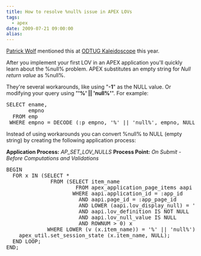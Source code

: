 ```yaml
---
title: How to resolve %null% issue in APEX LOVs
tags:
  - apex
date: 2009-07-21 09:00:00
alias:
---
```


[Patrick Wolf](http://www.inside-oracle-apex.com) mentioned this at [ODTUG Kaleidoscope](http://www.odtugkaleidoscope.com) this year.

After you implement your first LOV in an APEX application you'll quickly learn about the %null% problem. APEX substitutes an empty string for <span style="font-style:italic;">Null return value</span> as %null%.

They're several workarounds, like using "<span style="font-weight:bold;">-1</span>" as the NULL value. Or modifying your query using "<span style="font-weight:bold;">'%' || 'null%'</span>". For example:

<pre class="brush: sql">
SELECT ename,
       empno
  FROM emp
 WHERE empno = DECODE (:p_empno, '%' || 'null%', empno, NULL, empno, :p_empno)
</pre>

Instead of using workarounds you can convert %null% to NULL (empty string) by creating the following application process:

<span style="font-weight:bold;">Application Process:</span> <span style="font-style:italic;">AP_SET_LOV_NULLS</span>
<span style="font-weight:bold;">Process Point:</span> <span style="font-style:italic;">On Submit - Before Computations and Validations </span>
<pre class="brush: sql">
BEGIN
  FOR x IN (SELECT *
              FROM (SELECT item_name
                      FROM apex_application_page_items aapi
                     WHERE aapi.application_id = :app_id
                       AND aapi.page_id = :app_page_id
                       AND LOWER (aapi.lov_display_null) = 'yes'
                       AND aapi.lov_definition IS NOT NULL
                       AND aapi.lov_null_value IS NULL
                       AND ROWNUM > 0) x
             WHERE LOWER (v (x.item_name)) = '%' || 'null%') LOOP
    apex_util.set_session_state (x.item_name, NULL);
  END LOOP;
END;
</pre>
